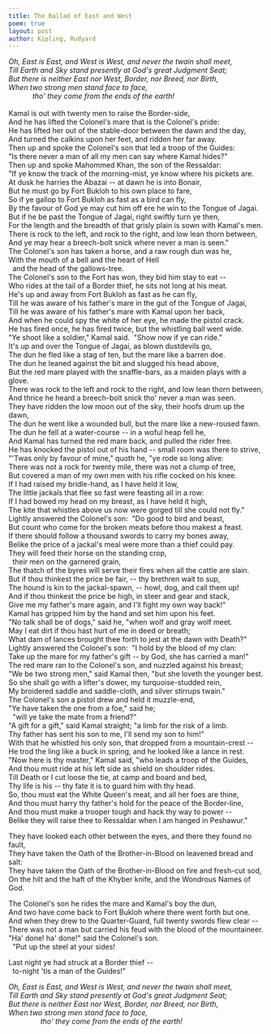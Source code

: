 ```yaml
---
title: The Ballad of East and West
poem: true
layout: post
author: Kipling, Rudyard
---
```

<em>Oh, East is East, and West is West, and never the twain shall meet,  
Till Earth and Sky stand presently at God's great Judgment Seat;  
But there is neither East nor West, Border, nor Breed, nor Birth,  
When two strong men stand face to face,  
&nbsp;&nbsp;&nbsp; &nbsp;&nbsp;&nbsp; &nbsp;&nbsp;&nbsp; tho' they come from the ends of the earth!  
</em>  
Kamal is out with twenty men to raise the Border-side,  
And he has lifted the Colonel's mare that is the Colonel's pride:  
He has lifted her out of the stable-door between the dawn and the day,  
And turned the calkins upon her feet, and ridden her far away.  
Then up and spoke the Colonel's son that led a troop of the Guides:  
&quot;Is there never a man of all my men can say where Kamal hides?&quot;  
Then up and spoke Mahommed Khan, the son of the Ressaldar:  
&quot;If ye know the track of the morning-mist, ye know where his pickets are.  
At dusk he harries the Abazai -- at dawn he is into Bonair,  
But he must go by Fort Bukloh to his own place to fare,  
So if ye gallop to Fort Bukloh as fast as a bird can fly,  
By the favour of God ye may cut him off ere he win to the Tongue of Jagai.  
But if he be past the Tongue of Jagai, right swiftly turn ye then,  
For the length and the breadth of that grisly plain is sown with Kamal's men.  
There is rock to the left, and rock to the right, and low lean thorn between,  
And ye may hear a breech-bolt snick where never a man is seen.&quot;  
The Colonel's son has taken a horse, and a raw rough dun was he,  
With the mouth of a bell and the heart of Hell  
&nbsp; and the head of the gallows-tree.  
The Colonel's son to the Fort has won, they bid him stay to eat --  
Who rides at the tail of a Border thief, he sits not long at his meat.  
He's up and away from Fort Bukloh as fast as he can fly,  
Till he was aware of his father's mare in the gut of the Tongue of Jagai,  
Till he was aware of his father's mare with Kamal upon her back,  
And when he could spy the white of her eye, he made the pistol crack.  
He has fired once, he has fired twice, but the whistling ball went wide.  
&quot;Ye shoot like a soldier,&quot; Kamal said.&nbsp; &quot;Show now if ye can ride.&quot;  
It's up and over the Tongue of Jagai, as blown dustdevils go,  
The dun he fled like a stag of ten, but the mare like a barren doe.  
The dun he leaned against the bit and slugged his head above,  
But the red mare played with the snaffle-bars, as a maiden plays with a glove.  
There was rock to the left and rock to the right, and low lean thorn between,  
And thrice he heard a breech-bolt snick tho' never a man was seen.  
They have ridden the low moon out of the sky, their hoofs drum up the dawn,  
The dun he went like a wounded bull, but the mare like a new-roused fawn.  
The dun he fell at a water-course -- in a woful heap fell he,  
And Kamal has turned the red mare back, and pulled the rider free.  
He has knocked the pistol out of his hand -- small room was there to strive,  
&quot;'Twas only by favour of mine,&quot; quoth he, &quot;ye rode so long alive:  
There was not a rock for twenty mile, there was not a clump of tree,  
But covered a man of my own men with his rifle cocked on his knee.  
If I had raised my bridle-hand, as I have held it low,  
The little jackals that flee so fast were feasting all in a row:  
If I had bowed my head on my breast, as I have held it high,  
The kite that whistles above us now were gorged till she could not fly.&quot;  
Lightly answered the Colonel's son:&nbsp; &quot;Do good to bird and beast,  
But count who come for the broken meats before thou makest a feast.  
If there should follow a thousand swords to carry my bones away,  
Belike the price of a jackal's meal were more than a thief could pay.  
They will feed their horse on the standing crop,  
&nbsp; their men on the garnered grain,  
The thatch of the byres will serve their fires when all the cattle are slain.  
But if thou thinkest the price be fair, -- thy brethren wait to sup,  
The hound is kin to the jackal-spawn, -- howl, dog, and call them up!  
And if thou thinkest the price be high, in steer and gear and stack,  
Give me my father's mare again, and I'll fight my own way back!&quot;  
Kamal has gripped him by the hand and set him upon his feet.  
&quot;No talk shall be of dogs,&quot; said he, &quot;when wolf and gray wolf meet.  
May I eat dirt if thou hast hurt of me in deed or breath;  
What dam of lances brought thee forth to jest at the dawn with Death?&quot;  
Lightly answered the Colonel's son:&nbsp; &quot;I hold by the blood of my clan:  
Take up the mare for my father's gift -- by God, she has carried a man!&quot;  
The red mare ran to the Colonel's son, and nuzzled against his breast;  
&quot;We be two strong men,&quot; said Kamal then, &quot;but she loveth the younger best.  
So she shall go with a lifter's dower, my turquoise-studded rein,  
My broidered saddle and saddle-cloth, and silver stirrups twain.&quot;  
The Colonel's son a pistol drew and held it muzzle-end,  
&quot;Ye have taken the one from a foe,&quot; said he;  
&nbsp; &quot;will ye take the mate from a friend?&quot;  
&quot;A gift for a gift,&quot; said Kamal straight; &quot;a limb for the risk of a limb.  
Thy father has sent his son to me, I'll send my son to him!&quot;  
With that he whistled his only son, that dropped from a mountain-crest --  
He trod the ling like a buck in spring, and he looked like a lance in rest.  
&quot;Now here is thy master,&quot; Kamal said, &quot;who leads a troop of the Guides,  
And thou must ride at his left side as shield on shoulder rides.  
Till Death or I cut loose the tie, at camp and board and bed,  
Thy life is his -- thy fate it is to guard him with thy head.  
So, thou must eat the White Queen's meat, and all her foes are thine,  
And thou must harry thy father's hold for the peace of the Border-line,  
And thou must make a trooper tough and hack thy way to power --  
Belike they will raise thee to Ressaldar when I am hanged in Peshawur.&quot;  

They have looked each other between the eyes, and there they found no fault,  
They have taken the Oath of the Brother-in-Blood on leavened bread and salt:  
They have taken the Oath of the Brother-in-Blood on fire and fresh-cut sod,  
On the hilt and the haft of the Khyber knife, and the Wondrous Names of God.  

The Colonel's son he rides the mare and Kamal's boy the dun,  
And two have come back to Fort Bukloh where there went forth but one.  
And when they drew to the Quarter-Guard, full twenty swords flew clear --  
There was not a man but carried his feud with the blood of the mountaineer.  
&quot;Ha' done! ha' done!&quot; said the Colonel's son.  
&nbsp; &quot;Put up the steel at your sides!  

Last night ye had struck at a Border thief --  
&nbsp; to-night 'tis a man of the Guides!&quot;  

<em>Oh, East is East, and West is West, and never the twain shall meet,  
Till Earth and Sky stand presently at God's great Judgment Seat;  
But there is neither East nor West, Border, nor Breed, nor Birth,  
When two strong men stand face to face,  
&nbsp;&nbsp;&nbsp; &nbsp;&nbsp;&nbsp; &nbsp;&nbsp;&nbsp; &nbsp;&nbsp;&nbsp; tho' they come from the ends of the earth!  
</em>

